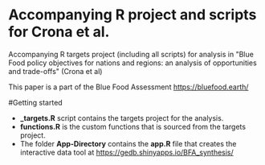 # Accompanying R project and scripts for Crona et al. 
Accompanying R targets project (including all scripts) for analysis in "Blue Food policy objectives for nations and regions: an analysis of opportunities and trade-offs" (Crona et al)

This paper is a part of the Blue Food Assessment https://bluefood.earth/

#Getting started

* **_targets.R** script contains the targets project for the analysis. 
* **functions.R** is the custom functions that is sourced from the targets project. 
* The folder **App-Directory** contains the **app.R** file that creates the interactive data tool at https://gedb.shinyapps.io/BFA_synthesis/